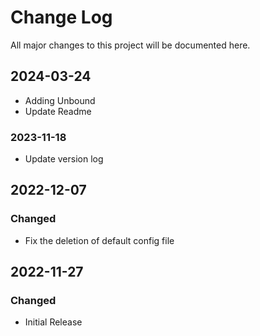 # Change Log

All major changes to this project will be documented here.

## 2024-03-24
- Adding Unbound 
- Update Readme 

### 2023-11-18
- Update version log

## 2022-12-07

### Changed

- Fix the deletion of default config file

## 2022-11-27

### Changed

- Initial Release
